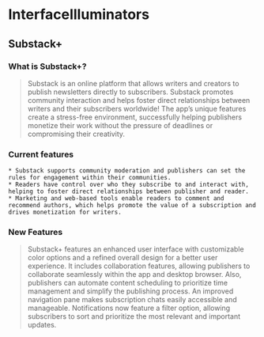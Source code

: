 # InterfaceIlluminators
## Substack+
### What is Substack+?
> Substack is an online platform that allows writers and creators to publish newsletters directly to subscribers. Substack promotes community interaction and helps foster direct relationships between writers and their subscribers worldwide! The app’s unique features create a stress-free environment, successfully helping publishers monetize their work without the pressure of deadlines or compromising their creativity.
### Current features
    * Substack supports community moderation and publishers can set the rules for engagement within their communities. 
    * Readers have control over who they subscribe to and interact with, helping to foster direct relationships between publisher and reader. 
    * Marketing and web-based tools enable readers to comment and recommend authors, which helps promote the value of a subscription and drives monetization for writers.

### New Features 
> Substack+ features an enhanced user interface with customizable color options and a refined overall design for a better user experience. It includes collaboration features, allowing publishers to collaborate seamlessly within the app and desktop browser. Also, publishers can automate content scheduling to prioritize time management and simplify the publishing process. An improved navigation pane makes subscription chats easily accessible and manageable. Notifications now feature a filter option, allowing subscribers to sort and prioritize the most relevant and important updates.  

